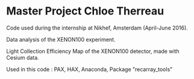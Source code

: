 # Master Project Chloe Therreau 
Code used during the internship at Nikhef, Amsterdam (April-June 2016).

Data analysis of the XENON100 experiment. 

Light Collection Efficiency Map of the XENON100 detector, made with Cesium data.

Used in this code : 
PAX, HAX, Anaconda, Package "recarray_tools" 
